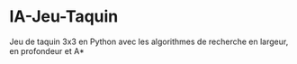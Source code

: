 # IA-Jeu-Taquin
Jeu de taquin 3x3 en Python avec les algorithmes de recherche en largeur, en profondeur et A*
